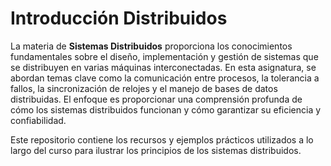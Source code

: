 # Introducción Distribuidos

La materia de **Sistemas Distribuidos** proporciona los conocimientos fundamentales sobre el diseño, implementación y gestión de sistemas que se distribuyen en varias máquinas interconectadas. En esta asignatura, se abordan temas clave como la comunicación entre procesos, la tolerancia a fallos, la sincronización de relojes y el manejo de bases de datos distribuidas. El enfoque es proporcionar una comprensión profunda de cómo los sistemas distribuidos funcionan y cómo garantizar su eficiencia y confiabilidad.

Este repositorio contiene los recursos y ejemplos prácticos utilizados a lo largo del curso para ilustrar los principios de los sistemas distribuidos.
